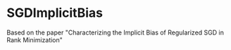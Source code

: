 # SGDImplicitBias
Based on the paper "Characterizing the Implicit Bias of Regularized SGD in Rank Minimization"
